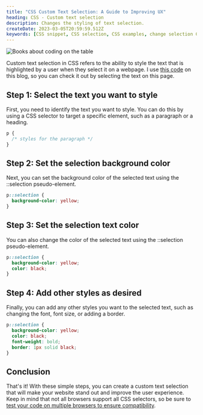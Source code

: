 ```yaml
---
title: "CSS Custom Text Selection: A Guide to Improving UX"
heading: CSS - Custom text selection
description: Changes the styling of text selection.
createDate: 2023-03-05T20:59:59.512Z
keywords: [CSS snippet, CSS selection, CSS examples, change selection CSS]
---
```


<Image src="css-hero.jpg" alt="Books about coding on the table" />

Custom text selection in CSS refers to the ability to style the text that is highlighted by a user when they select it
on a webpage. I use [this code](https://github.com/Shramkoweb/Portfolio/blob/develop/styles/globals.css#L5) on this blog, so you can check it out by selecting the text on this page.

## Step 1: Select the text you want to style

First, you need to identify the text you want to style. You can do this by using a CSS selector to target a specific
element, such as a paragraph or a heading.

```css
p {
  /* styles for the paragraph */
}
```

## Step 2: Set the selection background color

Next, you can set the background color of the selected text using the ::selection pseudo-element.

```css
p::selection {
  background-color: yellow;
}
```

## Step 3: Set the selection text color

You can also change the color of the selected text using the ::selection pseudo-element.

```css
p::selection {
  background-color: yellow;
  color: black;
}
```

## Step 4: Add other styles as desired

Finally, you can add any other styles you want to the selected text, such as changing the font, font size, or adding a
border.

```css
p::selection {
  background-color: yellow;
  color: black;
  font-weight: bold;
  border: 1px solid black;
}
```

## Conclusion

That's it! With these simple steps, you can create a custom text selection that will make your website stand out and
improve the user experience. Keep in mind that not all browsers support all CSS selectors, so be sure to [test your code
on multiple browsers to ensure compatibility](/blog/cross-browser-testing).
